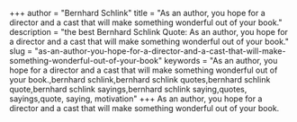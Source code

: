 +++
author = "Bernhard Schlink"
title = "As an author, you hope for a director and a cast that will make something wonderful out of your book."
description = "the best Bernhard Schlink Quote: As an author, you hope for a director and a cast that will make something wonderful out of your book."
slug = "as-an-author-you-hope-for-a-director-and-a-cast-that-will-make-something-wonderful-out-of-your-book"
keywords = "As an author, you hope for a director and a cast that will make something wonderful out of your book.,bernhard schlink,bernhard schlink quotes,bernhard schlink quote,bernhard schlink sayings,bernhard schlink saying,quotes, sayings,quote, saying, motivation"
+++
As an author, you hope for a director and a cast that will make something wonderful out of your book.
